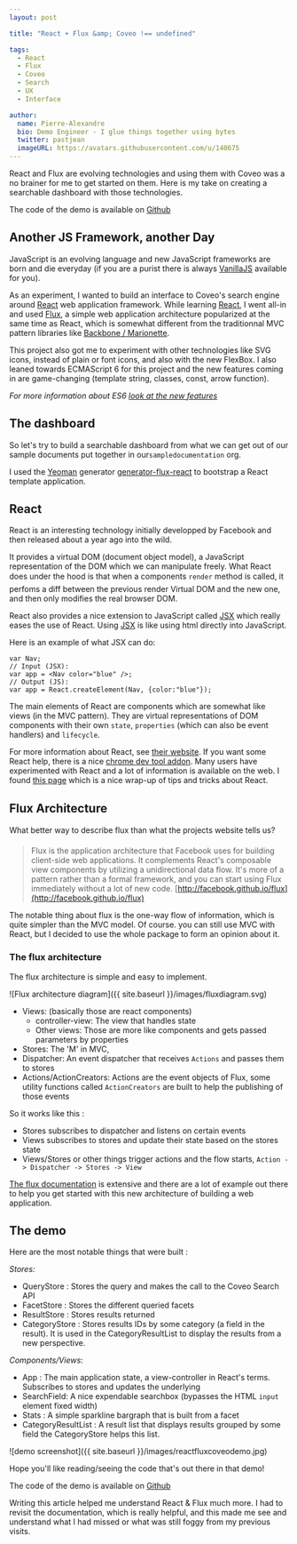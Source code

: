 ```yaml
---
layout: post

title: "React + Flux &amp; Coveo !== undefined"

tags:
  - React
  - Flux
  - Coveo
  - Search
  - UX
  - Interface

author:
  name: Pierre-Alexandre
  bio: Demo Engineer - I glue things together using bytes
  twitter: pastjean
  imageURL: https://avatars.githubusercontent.com/u/140675
---
```


[vanillajs]: http://vanilla-js.com/
[react]: https://facebook.github.io/react/
[jsx]: https://facebook.github.io/react/docs/jsx-in-depth.html
[flux]: http://facebook.github.io/flux/
[reacttips]: http://aeflash.com/2015-02/react-tips-and-best-practices.html

[yeoman]: http://yeoman.io/
[yeomangenerator]: https://github.com/banderson/generator-flux-react

[marionette]: http://marionettejs.com/

[githubrepo]: https://github.com/Coveo/react-flux-coveo-experiments
[learnes6]: https://babeljs.io/docs/learn-es6/

React and Flux are evolving technologies and using them with Coveo was a
no brainer for me to get started on them. Here is my take on creating a searchable
dashboard with those technologies.

The code of the demo is available on [Github][githubrepo]

<!-- more -->

## Another JS Framework, another Day

JavaScript is an evolving language and new JavaScript frameworks are born and die everyday (if you are a purist there is always [VanillaJS][vanillajs] available for you).

As an experiment, I wanted to build an interface to Coveo's  search engine around [React][react] web application framework. While learning [React][react], I went all-in and used [Flux][flux], a simple web application architecture popularized at the same time as React, which is somewhat different from the traditionnal MVC pattern libraries like [Backbone / Marionette][marionette].

This project also got me to experiment with other technologies like SVG icons, instead of plain or font icons, and also with the new FlexBox. I also leaned towards ECMAScript 6 for this project and the new features coming in are game-changing (template string, classes, const, arrow function).

_For more information about ES6 [look at the new features][learnes6]_

## The dashboard

So let's try to build a searchable dashboard from what we can get out of our
sample documents put together in our`sampledocumentation` org.

I used the [Yeoman][yeoman] generator [generator-flux-react][yeomangenerator] to
bootstrap a React template application.

## React

React is an interesting technology initially developped by Facebook and then released about a year ago into the wild.


It provides a virtual DOM (document object model), a JavaScript representation of the DOM which we can manipulate freely. What React does under the hood is that when a components `render` method is called, it perfoms a diff between the previous render Virtual DOM and the new one, and then only modifies the real browser DOM.

React also provides a nice extension to JavaScript called [JSX][jsx] which really eases the use of React. Using [JSX][jsx] is like using html directly into JavaScript.

Here is an example of what JSX can do:

    var Nav;
    // Input (JSX):
    var app = <Nav color="blue" />;
    // Output (JS):
    var app = React.createElement(Nav, {color:"blue"});


The main elements of React are components which are somewhat like views (in the MVC pattern). They are virtual representations of DOM components with their own `state`, `properties` (which can also be event handlers) and `lifecycle`.

For more information about React, see [their website][react]. If you want some React help, there is a nice [chrome dev tool addon](https://chrome.google.com/webstore/detail/react-developer-tools/fmkadmapgofadopljbjfkapdkoienihi). Many users have experimented with React and a lot of information is available on the web. I found [this page][reacttips] which is a nice wrap-up of tips and tricks about React.

## Flux Architecture

What better way to describe flux than what the projects website tells us?

> Flux is the application architecture that Facebook uses for building
> client-side web applications. It complements React's composable view
> components by utilizing a unidirectional data flow. It's more of a pattern
> rather than a formal framework, and you can start using Flux immediately
> without a lot of new code.
> [http://facebook.github.io/flux](http://facebook.github.io/flux)

The notable thing about flux is the one-way flow of information, which is quite simpler than the MVC model. Of course. you can still use MVC with React, but I decided to use the whole package to form an opinion about it.

### The flux architecture

The flux architecture is simple and easy to implement.

![Flux architecture diagram]({{ site.baseurl }}/images/fluxdiagram.svg)

- Views: (basically those are react components)
  - controller-view: The view that handles state
  - Other views: Those are more like components and gets passed parameters by properties
- Stores: The 'M' in MVC,
- Dispatcher: An event dispatcher that receives `Actions` and passes them to
    stores
- Actions/ActionCreators: Actions are the event objects  of Flux, some utility functions
    called `ActionCreators` are built to help the publishing of those events

So it works like this :

- Stores subscribes to dispatcher and listens on certain events
- Views subscribes to stores and update their state based on the stores state
- Views/Stores or other things trigger actions and the flow starts,
  `Action -> Dispatcher -> Stores -> View`

[The flux documentation][flux] is extensive and there are a lot of example
out there to help you get started with this new architecture of building a web
application.

## The demo

Here are the most notable things that were built :

*Stores:*

- QueryStore : Stores the query and makes the call to the Coveo Search API
- FacetStore : Stores the different queried facets
- ResultStore : Stores results returned
- CategoryStore : Stores results IDs by some category (a field in the result).
    It is used in the CategoryResultList to display the results from a new
    perspective.

*Components/Views*:

- App : The main application state, a view-controller in React's terms. Subscribes
    to stores and updates the underlying
- SearchField: A nice expendable searchbox (bypasses the HTML `input` element fixed
    width)
- Stats : A simple sparkline bargraph that is built from a facet
- CategoryResultList : A result list that displays results grouped by some field
    the CategoryStore helps this list.

![demo screenshot]({{ site.baseurl }}/images/reactfluxcoveodemo.jpg)

Hope you'll like reading/seeing the code that's out there in that demo!

The code of the demo is available on [Github][githubrepo]

Writing this article helped me understand React & Flux much more. I had to revisit the documentation, which is really helpful, and this made me see and understand what I had missed or what was still foggy from my previous visits.
